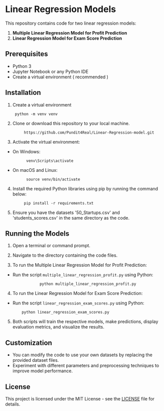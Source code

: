 # Linear Regression Models

This repository contains code for two linear regression models:
1. **Multiple Linear Regression Model for Profit Prediction**
2. **Linear Regression Model for Exam Score Prediction**

## Prerequisites
- Python 3
- Jupyter Notebook or any Python IDE
- Create a virtual environment ( recommended )

## Installation
1. Create a virtual environment

        python -m venv venv 
    
2. Clone or download this repository to your local machine.

            https://github.com/Pundit4Real/Linear-Regression-model.git

3. Activate the virtual environment:

- On Windows:

            venv\Scripts\activate

- On macOS and Linux:

            source venv/bin/activate

4. Install the required Python libraries using pip by running the command below:

            pip install -r requirements.txt

5. Ensure you have the datasets '50_Startups.csv' and 'students_scores.csv' in the same directory as the code.

## Running the Models
1. Open a terminal or command prompt.

2. Navigate to the directory containing the code files.

3. To run the Multiple Linear Regression Model for Profit Prediction:
- Run the script `multiple_linear_regression_profit.py` using Python:

                  python multiple_linear_regression_profit.py
  

4. To run the Linear Regression Model for Exam Score Prediction:
- Run the script `linear_regression_exam_scores.py` using Python:
  
          python linear_regression_exam_scores.py
  

5. Both scripts will train the respective models, make predictions, display evaluation metrics, and visualize the results.

## Customization
- You can modify the code to use your own datasets by replacing the provided dataset files.
- Experiment with different parameters and preprocessing techniques to improve model performance.

## License
This project is licensed under the MIT License - see the [LICENSE](LICENSE) file for details.
